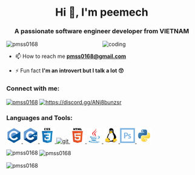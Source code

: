 <h1 align="center">Hi 👋, I'm peemech</h1>
<h3 align="center">A passionate software engineer developer from VIETNAM</h3>

<img align="right" alt="coding" width="250" src="https://i.pinimg.com/originals/9b/ca/e0/9bcae09bf63eebaa952a90890504d4ae.gif">

<p align="left"> <img src="https://komarev.com/ghpvc/?username=pmss0168&label=Profile%20views&color=0e75b6&style=flat" alt="pmss0168" /> </p>

- 📫 How to reach me **pmss0168@gmail.com**

- ⚡ Fun fact **I'm an introvert but I talk a lot 😚**

<h3 align="left">Connect with me:</h3>
<p align="left">
<a href="https://fb.com/pmss0168" target="blank"><img align="center" src="https://raw.githubusercontent.com/rahuldkjain/github-profile-readme-generator/master/src/images/icons/Social/facebook.svg" alt="pmss0168" height="30" width="40" /></a>
<a href="https://discord.gg/https://discord.gg/ANj8bunzsr" target="blank"><img align="center" src="https://raw.githubusercontent.com/rahuldkjain/github-profile-readme-generator/master/src/images/icons/Social/discord.svg" alt="https://discord.gg/ANj8bunzsr" height="30" width="40" /></a>
</p>

<h3 align="left">Languages and Tools:</h3>
<p align="left"> <a href="https://www.cprogramming.com/" target="_blank" rel="noreferrer"> <img src="https://raw.githubusercontent.com/devicons/devicon/master/icons/c/c-original.svg" alt="c" width="40" height="40"/> </a> <a href="https://www.w3schools.com/cpp/" target="_blank" rel="noreferrer"> <img src="https://raw.githubusercontent.com/devicons/devicon/master/icons/cplusplus/cplusplus-original.svg" alt="cplusplus" width="40" height="40"/> </a> <a href="https://www.w3schools.com/css/" target="_blank" rel="noreferrer"> <img src="https://raw.githubusercontent.com/devicons/devicon/master/icons/css3/css3-original-wordmark.svg" alt="css3" width="40" height="40"/> </a> <a href="https://git-scm.com/" target="_blank" rel="noreferrer"> <img src="https://www.vectorlogo.zone/logos/git-scm/git-scm-icon.svg" alt="git" width="40" height="40"/> </a> <a href="https://www.w3.org/html/" target="_blank" rel="noreferrer"> <img src="https://raw.githubusercontent.com/devicons/devicon/master/icons/html5/html5-original-wordmark.svg" alt="html5" width="40" height="40"/> </a> <a href="https://www.java.com" target="_blank" rel="noreferrer"> <img src="https://raw.githubusercontent.com/devicons/devicon/master/icons/java/java-original.svg" alt="java" width="40" height="40"/> </a> <a href="https://www.linux.org/" target="_blank" rel="noreferrer"> <img src="https://raw.githubusercontent.com/devicons/devicon/master/icons/linux/linux-original.svg" alt="linux" width="40" height="40"/> </a> <a href="https://www.photoshop.com/en" target="_blank" rel="noreferrer"> <img src="https://raw.githubusercontent.com/devicons/devicon/master/icons/photoshop/photoshop-line.svg" alt="photoshop" width="40" height="40"/> </a> <a href="https://www.python.org" target="_blank" rel="noreferrer"> <img src="https://raw.githubusercontent.com/devicons/devicon/master/icons/python/python-original.svg" alt="python" width="40" height="40"/> </a> </p>

<p><img align="left" src="https://github-readme-stats.vercel.app/api/top-langs?username=pmss0168&show_icons=true&locale=en&layout=compact" alt="pmss0168" /></p>

<p>&nbsp;<img align="center" src="https://github-readme-stats.vercel.app/api?username=pmss0168&show_icons=true&locale=en" alt="pmss0168" /></p>

<p><img align="center" src="https://github-readme-streak-stats.herokuapp.com/?user=pmss0168&" alt="pmss0168" /></p>
